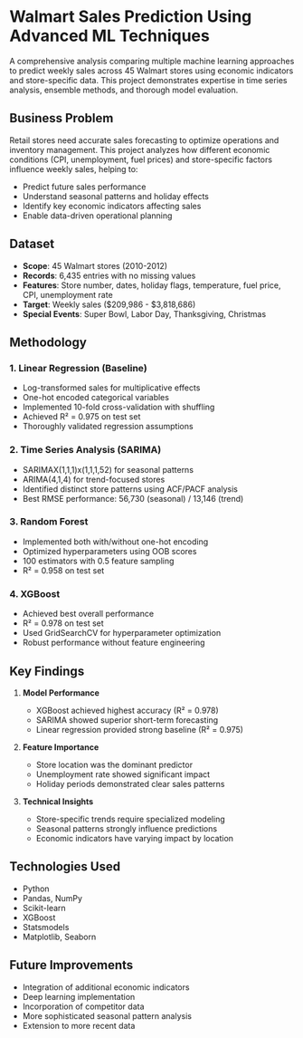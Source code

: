 # Walmart Sales Prediction Using Advanced ML Techniques

A comprehensive analysis comparing multiple machine learning approaches to predict weekly sales across 45 Walmart stores using economic indicators and store-specific data. This project demonstrates expertise in time series analysis, ensemble methods, and thorough model evaluation.

## Business Problem

Retail stores need accurate sales forecasting to optimize operations and inventory management. This project analyzes how different economic conditions (CPI, unemployment, fuel prices) and store-specific factors influence weekly sales, helping to:
- Predict future sales performance
- Understand seasonal patterns and holiday effects
- Identify key economic indicators affecting sales
- Enable data-driven operational planning

## Dataset

- **Scope**: 45 Walmart stores (2010-2012)
- **Records**: 6,435 entries with no missing values
- **Features**: Store number, dates, holiday flags, temperature, fuel price, CPI, unemployment rate
- **Target**: Weekly sales ($209,986 - $3,818,686)
- **Special Events**: Super Bowl, Labor Day, Thanksgiving, Christmas

## Methodology

### 1. Linear Regression (Baseline)
- Log-transformed sales for multiplicative effects
- One-hot encoded categorical variables
- Implemented 10-fold cross-validation with shuffling
- Achieved R² = 0.975 on test set
- Thoroughly validated regression assumptions

### 2. Time Series Analysis (SARIMA)
- SARIMAX(1,1,1)x(1,1,1,52) for seasonal patterns
- ARIMA(4,1,4) for trend-focused stores
- Identified distinct store patterns using ACF/PACF analysis
- Best RMSE performance: 56,730 (seasonal) / 13,146 (trend)

### 3. Random Forest
- Implemented both with/without one-hot encoding
- Optimized hyperparameters using OOB scores
- 100 estimators with 0.5 feature sampling
- R² = 0.958 on test set

### 4. XGBoost
- Achieved best overall performance
- R² = 0.978 on test set
- Used GridSearchCV for hyperparameter optimization
- Robust performance without feature engineering

## Key Findings

1. **Model Performance**
   - XGBoost achieved highest accuracy (R² = 0.978)
   - SARIMA showed superior short-term forecasting
   - Linear regression provided strong baseline (R² = 0.975)

2. **Feature Importance**
   - Store location was the dominant predictor
   - Unemployment rate showed significant impact
   - Holiday periods demonstrated clear sales patterns

3. **Technical Insights**
   - Store-specific trends require specialized modeling
   - Seasonal patterns strongly influence predictions
   - Economic indicators have varying impact by location

## Technologies Used

- Python
- Pandas, NumPy
- Scikit-learn
- XGBoost
- Statsmodels
- Matplotlib, Seaborn

## Future Improvements

- Integration of additional economic indicators
- Deep learning implementation
- Incorporation of competitor data
- More sophisticated seasonal pattern analysis
- Extension to more recent data
